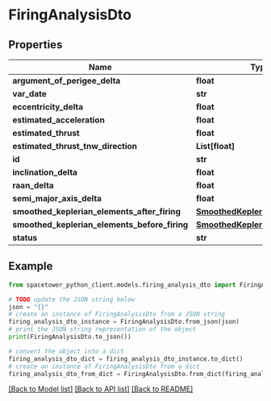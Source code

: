 # FiringAnalysisDto


## Properties

Name | Type | Description | Notes
------------ | ------------- | ------------- | -------------
**argument_of_perigee_delta** | **float** |  | [optional] 
**var_date** | **str** |  | [optional] 
**eccentricity_delta** | **float** |  | [optional] 
**estimated_acceleration** | **float** |  | [optional] 
**estimated_thrust** | **float** |  | [optional] 
**estimated_thrust_tnw_direction** | **List[float]** |  | [optional] 
**id** | **str** |  | [optional] 
**inclination_delta** | **float** |  | [optional] 
**raan_delta** | **float** |  | [optional] 
**semi_major_axis_delta** | **float** |  | [optional] 
**smoothed_keplerian_elements_after_firing** | [**SmoothedKeplerianElementsDto**](SmoothedKeplerianElementsDto.md) |  | [optional] 
**smoothed_keplerian_elements_before_firing** | [**SmoothedKeplerianElementsDto**](SmoothedKeplerianElementsDto.md) |  | [optional] 
**status** | **str** |  | [optional] 

## Example

```python
from spacetower_python_client.models.firing_analysis_dto import FiringAnalysisDto

# TODO update the JSON string below
json = "{}"
# create an instance of FiringAnalysisDto from a JSON string
firing_analysis_dto_instance = FiringAnalysisDto.from_json(json)
# print the JSON string representation of the object
print(FiringAnalysisDto.to_json())

# convert the object into a dict
firing_analysis_dto_dict = firing_analysis_dto_instance.to_dict()
# create an instance of FiringAnalysisDto from a dict
firing_analysis_dto_from_dict = FiringAnalysisDto.from_dict(firing_analysis_dto_dict)
```
[[Back to Model list]](../README.md#documentation-for-models) [[Back to API list]](../README.md#documentation-for-api-endpoints) [[Back to README]](../README.md)


